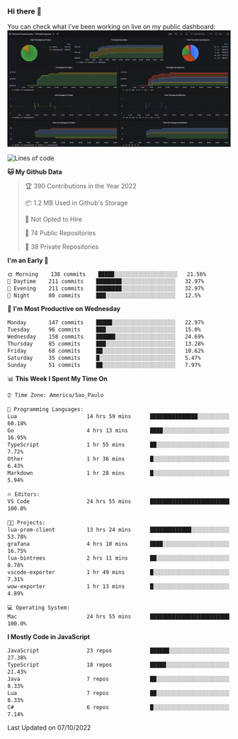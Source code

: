 ### Hi there 👋

<!--
**guicaulada/guicaulada** is a ✨ _special_ ✨ repository because its `README.md` (this file) appears on your GitHub profile.

Here are some ideas to get you started:

- 🔭 I’m currently working on ...
- 🌱 I’m currently learning ...
- 👯 I’m looking to collaborate on ...
- 🤔 I’m looking for help with ...
- 💬 Ask me about ...
- 📫 How to reach me: ...
- 😄 Pronouns: ...
- ⚡ Fun fact: ...
-->

You can check what I've been working on live on my public dashboard:
[![Grafana dashboard](./img/dashboard.png)](https://guicaulada.grafana.net/public-dashboards/e00f2ad838544b02826e8c075c05df45?orgId=1&refresh=30s)

<!--START_SECTION:waka-->
![Lines of code](https://img.shields.io/badge/From%20Hello%20World%20I%27ve%20Written-2.6%20million%20lines%20of%20code-blue)

**🐱 My Github Data** 

> 🏆 390 Contributions in the Year 2022
 > 
> 📦 1.2 MB Used in Github's Storage 
 > 
> 🚫 Not Opted to Hire
 > 
> 📜 74 Public Repositories 
 > 
> 🔑 38 Private Repositories  
 > 
**I'm an Early 🐤** 

```text
🌞 Morning    138 commits    █████░░░░░░░░░░░░░░░░░░░░   21.56% 
🌆 Daytime    211 commits    ████████░░░░░░░░░░░░░░░░░   32.97% 
🌃 Evening    211 commits    ████████░░░░░░░░░░░░░░░░░   32.97% 
🌙 Night      80 commits     ███░░░░░░░░░░░░░░░░░░░░░░   12.5%

```
📅 **I'm Most Productive on Wednesday** 

```text
Monday       147 commits    █████░░░░░░░░░░░░░░░░░░░░   22.97% 
Tuesday      96 commits     ███░░░░░░░░░░░░░░░░░░░░░░   15.0% 
Wednesday    158 commits    ██████░░░░░░░░░░░░░░░░░░░   24.69% 
Thursday     85 commits     ███░░░░░░░░░░░░░░░░░░░░░░   13.28% 
Friday       68 commits     ██░░░░░░░░░░░░░░░░░░░░░░░   10.62% 
Saturday     35 commits     █░░░░░░░░░░░░░░░░░░░░░░░░   5.47% 
Sunday       51 commits     ██░░░░░░░░░░░░░░░░░░░░░░░   7.97%

```


📊 **This Week I Spent My Time On** 

```text
⌚︎ Time Zone: America/Sao_Paulo

💬 Programming Languages: 
Lua                      14 hrs 59 mins      ███████████████░░░░░░░░░░   60.18% 
Go                       4 hrs 13 mins       ████░░░░░░░░░░░░░░░░░░░░░   16.95% 
TypeScript               1 hr 55 mins        ██░░░░░░░░░░░░░░░░░░░░░░░   7.72% 
Other                    1 hr 36 mins        █░░░░░░░░░░░░░░░░░░░░░░░░   6.43% 
Markdown                 1 hr 28 mins        █░░░░░░░░░░░░░░░░░░░░░░░░   5.94%

🔥 Editors: 
VS Code                  24 hrs 55 mins      █████████████████████████   100.0%

🐱‍💻 Projects: 
lua-prom-client          13 hrs 24 mins      █████████████░░░░░░░░░░░░   53.78% 
grafana                  4 hrs 10 mins       ████░░░░░░░░░░░░░░░░░░░░░   16.75% 
lua-bintrees             2 hrs 11 mins       ██░░░░░░░░░░░░░░░░░░░░░░░   8.78% 
vscode-exporter          1 hr 49 mins        █░░░░░░░░░░░░░░░░░░░░░░░░   7.31% 
wow-exporter             1 hr 13 mins        █░░░░░░░░░░░░░░░░░░░░░░░░   4.89%

💻 Operating System: 
Mac                      24 hrs 55 mins      █████████████████████████   100.0%

```

**I Mostly Code in JavaScript** 

```text
JavaScript               23 repos            ██████░░░░░░░░░░░░░░░░░░░   27.38% 
TypeScript               18 repos            █████░░░░░░░░░░░░░░░░░░░░   21.43% 
Java                     7 repos             ██░░░░░░░░░░░░░░░░░░░░░░░   8.33% 
Lua                      7 repos             ██░░░░░░░░░░░░░░░░░░░░░░░   8.33% 
C#                       6 repos             █░░░░░░░░░░░░░░░░░░░░░░░░   7.14%

```



 Last Updated on 07/10/2022
<!--END_SECTION:waka-->

